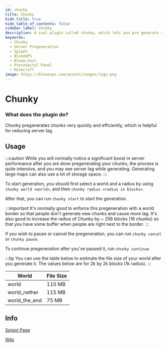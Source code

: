 ```yaml
---
id: chunky
title: Chunky
hide_title: true
hide_table_of_contents: false
sidebar_label: Chunky
description: A cool plugin called chunky, which lets you pre generate a minecraft world quickly and efficiently to avoid lag.
keywords:
  - Chunky
  - Server Pregeneration
  - Spigot
  - BloomVPS
  - Bloom.host
  - Pterodactyl Panel
  - Minecraft
image: https://bloomvps.com/assets/images/logo.png
---
```

# Chunky

### What does the plugin do?

Chunky pregenerates chunks very quickly and efficiently, which is helpful for reducing server lag.  

## Usage

:::caution
While you will normally notice a significant boost in server performance after you are done pregenerating your chunks, the process is quite intensive, and you may see server lag while generating. Generating large maps can also use a lot of storage space.
:::

To start generation, you should first select a world and a radius by using `chunky world <world>`, and then `chunky radius <radius in blocks>`.  

After that, you can run `chunky start` to start the generation.  

:::important
It's normally good to enforce this pregeneration with a world border so that people don't generate new chunks and cause more lag. It's also good to increase the radius of Chunky by ~ 256 blocks (16 chunks) so that you have some buffer when people are right next to the border.
:::

If you wish to pause or cancel the pregeneration, you can run `chunky cancel` or `chunky pause`.  

To continue pregeneration after you've paused it, run `chunky continue`.  


:::tip
You can use the table below to estimate the file size of your world after you generate it. The values below are for 2k by 2k blocks (1k radius).
:::

| World         | File Size |
|---------------|-----------|
| world         | 110 MB    |
| world_nether  | 115 MB    |
| world_the_end | 75 MB     |

## Info

[Spigot Page](https://www.spigotmc.org/resources/chunky.81534/)  

[Wiki](https://github.com/pop4959/Chunky/wiki)
